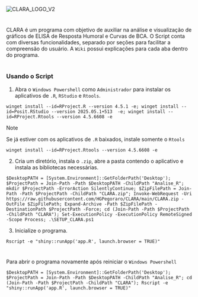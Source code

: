 ![CLARA_LOGO_V2](https://github.com/user-attachments/assets/03f2881b-700e-430e-9701-a61838e97c06)
#
CLARA é um programa com objetivo de auxiliar na análise e visualização de gráficos de ELISA de Resposta Humoral e Curvas de BCA. O Script conta com diversas funcionalidades, separado por seções para facilitar a compreensão do usuário. A `Wiki` possui explicações para cada aba dentro do programa.
#
### Usando o Script

1. Abra o `Windows Powershell` como `Administrador` para instalar os aplicativos de `.R`, `RStudio` e `Rtools`.
```
winget install --id=RProject.R --version 4.5.1 -e; winget install --id=Posit.RStudio --version 2025.05.1+513  -e; winget install --id=RProject.Rtools --version 4.5.6608 -e 

```

>[!NOTE]
>Se já estiver com os aplicativos de `.R` baixados, instale somente o `Rtools`
>```
> winget install --id=RProject.Rtools --version 4.5.6608 -e
>``` 

2. Cria um diretório, instala o `.zip`, abre a pasta contendo o aplicativo e instala as bibliotecas necessárias.
```
$DesktopPATH = [System.Environment]::GetFolderPath('Desktop'); $ProjectPath = Join-Path -Path $DesktopPATH -ChildPath "Analise_R"; mkdir $ProjectPath -ErrorAction SilentlyContinue; $ZipFilePath = Join-Path -Path $ProjectPath -ChildPath "CLARA.zip"; Invoke-WebRequest -Uri https://raw.githubusercontent.com/HGPegoraro/CLARA/main/CLARA.zip -OutFile $ZipFilePath; Expand-Archive -Path $ZipFilePath -DestinationPath $ProjectPath -Force; cd (Join-Path -Path $ProjectPath -ChildPath "CLARA"); Set-ExecutionPolicy -ExecutionPolicy RemoteSigned -Scope Process; .\SETUP_CLARA.ps1
```

3. Inicialize o programa.
```
Rscript -e "shiny::runApp('app.R', launch.browser = TRUE)"
```
#
Para abrir o programa novamente após reiniciar o `Windows Powershell`
```
$DesktopPATH = [System.Environment]::GetFolderPath('Desktop'); $ProjectPath = Join-Path -Path $DesktopPATH -ChildPath "Analise_R"; cd (Join-Path -Path $ProjectPath -ChildPath "CLARA"); Rscript -e "shiny::runApp('app.R', launch.browser = TRUE)"
```
